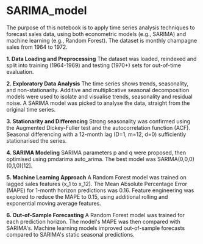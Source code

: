 # SARIMA_model

The purpose of this notebook is to apply time series analysis techniques to forecast sales data, using both econometric models (e.g., SARIMA) and machine learning (e.g., Random Forest). The dataset is monthly champagne sales from 1964 to 1972.

**1. Data Loading and Preprocessing** The dataset was loaded, reindexed and split into training (1964-1969) and testing (1970+) sets for out-of-time evaluation.

**2. Exploratory Data Analysis** The time series shows trends, seasonality, and non-stationarity. Additive and multiplicative seasonal decomposition models were used to isolate and visualise trends, seasonality and residual noise. A SARIMA model was picked to analyse the data, straight from the original time series. 

**3. Stationarity and Differencing** Strong seasonality was confirmed using the Augmented Dickey-Fuller test and the autocorrelation function (ACF). Seasonal differencing with a 12-month lag (D=1, m=12, d=0) sufficiently stationarised the series.

**4. SARIMA Modeling** SARIMA parameters p and q were proposed, then optimised using pmdarima auto_arima. The best model was SARIMA(0,0,0)(0,1,0)[12]. 

**5. Machine Learning Approach** A Random Forest model was trained on lagged sales features (x_1 to x_12). The Mean Absolute Percentage Error (MAPE) for 1-month horizon predictions was 0.16. Feature engineering was explored to reduce the MAPE to 0.15, using additional rolling and exponential moving average features. 

**6. Out-of-Sample Forecasting** A Random Forest model was trained for each prediction horizon. The model's MAPE was then compared with SARIMA's. Machine learning models improved out-of-sample forecasts compared to SARIMA's static seasonal predictions.
